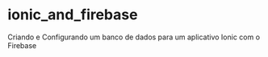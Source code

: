 # ionic_and_firebase
Criando e Configurando um banco de dados para um aplicativo Ionic com o Firebase
